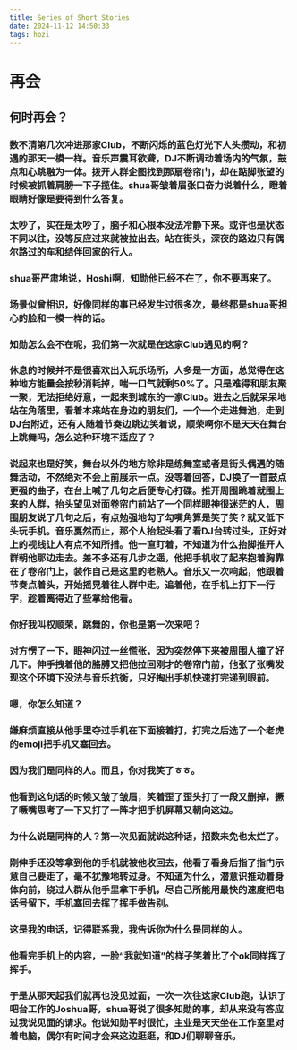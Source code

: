 ```yaml
---
title: Series of Short Stories
date: 2024-11-12 14:50:33
tags: hozi
---
```


# 再会
## 何时再会？
### 数不清第几次冲进那家Club，不断闪烁的蓝色灯光下人头攒动，和初遇的那天一模一样。音乐声震耳欲聋，DJ不断调动着场内的气氛，鼓点和心跳融为一体。拨开人群企图找到那扇卷帘门，却在踮脚张望的时候被抓着肩膀一下子揽住。shua哥皱着眉张口奋力说着什么，瞪着眼睛好像是要得到什么答复。
### 太吵了，实在是太吵了，脑子和心根本没法冷静下来。或许也是状态不同以往，没等反应过来就被拉出去。站在街头，深夜的路边只有偶尔路过的车和结伴回家的行人。

### shua哥严肃地说，Hoshi啊，知勋他已经不在了，你不要再来了。

### 场景似曾相识，好像同样的事已经发生过很多次，最终都是shua哥担心的脸和一模一样的话。

### 知勋怎么会不在呢，我们第一次就是在这家Club遇见的啊？


### 休息的时候并不是很喜欢出入玩乐场所，人多是一方面，总觉得在这种地方能量会按秒消耗掉，喘一口气就剩50%了。只是难得和朋友聚一聚，无法拒绝好意，一起来到城东的一家Club。进去之后就呆呆地站在角落里，看着本来站在身边的朋友们，一个一个走进舞池，走到DJ台附近，还有人随着节奏边跳边笑着说，顺荣啊你不是天天在舞台上跳舞吗，怎么这种环境不适应了？

### 说起来也是好笑，舞台以外的地方除非是练舞室或者是街头偶遇的随舞活动，不然绝对不会上前展示一点。没等着回答，DJ换了一首鼓点更强的曲子，在台上喊了几句之后便专心打碟。推开周围跳着就围上来的人群，抬头望见对面卷帘门前站了一个同样眼神很迷茫的人，周围朋友说了几句之后，有点勉强地勾了勾嘴角算是笑了笑？就又低下头玩手机。音乐戛然而止，那个人抬起头看了看DJ台转过头，正好对上的视线让人有点不知所措。他一直盯着，不知道为什么抬脚推开人群朝他那边走去。差不多还有几步之遥，他把手机收了起来抱着胸靠在了卷帘门上，装作自己是这里的老熟人。音乐又一次响起，他跟着节奏点着头，开始摇晃着往人群中走。追着他，在手机上打下一行字，趁着离得近了些拿给他看。

### 你好我叫权顺荣，跳舞的，你也是第一次来吧？

### 对方愣了一下，眼神闪过一丝慌张，因为突然停下来被周围人撞了好几下。伸手拽着他的胳膊又把他拉回刚才的卷帘门前，他张了张嘴发现这个环境下没法与音乐抗衡，只好掏出手机快速打完递到眼前。

### 嗯，你怎么知道？

### 嫌麻烦直接从他手里夺过手机在下面接着打，打完之后选了一个老虎的emoji把手机又塞回去。

### 因为我们是同样的人。而且，你对我笑了ㅎㅎ。

### 他看到这句话的时候又皱了皱眉，笑着歪了歪头打了一段又删掉，撅了噘嘴思考了一下又打了一阵才把手机屏幕又朝向这边。

### 为什么说是同样的人？第一次见面就说这种话，招数未免也太烂了。

### 刚伸手还没等拿到他的手机就被他收回去，他看了看身后指了指门示意自己要走了，毫不犹豫地转过身。不知道为什么，潜意识推动着身体向前，绕过人群从他手里拿下手机，尽自己所能用最快的速度把电话号留下，手机塞回去挥了挥手做告别。

### 这是我的电话，记得联系我，我告诉你为什么是同样的人。

### 他看完手机上的内容，一脸“我就知道”的样子笑着比了个ok同样挥了挥手。

### 于是从那天起我们就再也没见过面，一次一次往这家Club跑，认识了吧台工作的Joshua哥，shua哥说了很多知勋的事，却从来没有答应过我说见面的请求。他说知勋平时很忙，主业是天天坐在工作室里对着电脑，偶尔有时间才会来这边逛逛，和DJ们聊聊音乐。
